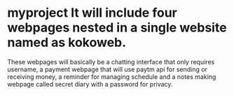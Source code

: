 # myproject It will include four webpages nested in a single website named as kokoweb.
These webpages will basically be a chatting interface that only requires username, a payment webpage that will use paytm api for sending or receiving money, a reminder for managing schedule and a notes  making webpage called secret diary with a password for privacy.

